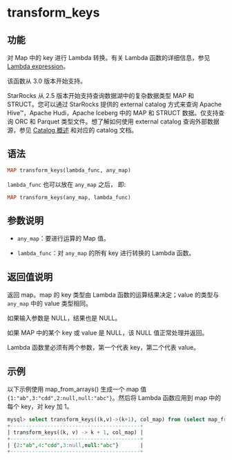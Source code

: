 # transform_keys

## 功能

对 Map 中的 key 进行 Lambda 转换。有关 Lambda 函数的详细信息，参见 [Lambda expression](../Lambda_expression.md)。

该函数从 3.0 版本开始支持。

StarRocks 从 2.5 版本开始支持查询数据湖中的复杂数据类型 MAP 和 STRUCT。您可以通过 StarRocks 提供的 external catalog 方式来查询 Apache Hive™，Apache Hudi，Apache Iceberg 中的 MAP 和 STRUCT 数据。仅支持查询 ORC 和 Parquet 类型文件。想了解如何使用 external catalog 查询外部数据源，参见 [Catalog 概述](../../../data_source/catalog/catalog_overview.md) 和对应的 catalog 文档。

## 语法

```Haskell
MAP transform_keys(lambda_func, any_map)
```

`lambda_func` 也可以放在 `any_map` 之后， 即:

```Haskell
MAP transform_keys(any_map, lambda_func)
```

## 参数说明

- `any_map`：要进行运算的 Map 值。

- `lambda_func`：对 `any_map` 的所有 key 进行转换的 Lambda 函数。

## 返回值说明

返回 map。map 的 key 类型由 Lambda 函数的运算结果决定；value 的类型与 `any_map` 中的 value 类型相同。

如果输入参数是 NULL，结果也是 NULL。

如果 MAP 中的某个 key 或 value 是 NULL，该 NULL 值正常处理并返回。

Lambda 函数里必须有两个参数，第一个代表 key，第二个代表 value。

## 示例

以下示例使用 map_from_arrays() 生成一个 map 值 `{1:"ab",3:"cdd",2:null,null:"abc"}`。然后将 Lambda 函数应用到 map 中的每个 key，对 key 加 1。

```SQL
mysql> select transform_keys((k,v)->(k+1), col_map) from (select map_from_arrays([1,3,null,2,null],['ab','cdd',null,null,'abc']) as col_map)A;
+------------------------------------------+
| transform_keys((k, v) -> k + 1, col_map) |
+------------------------------------------+
| {2:"ab",4:"cdd",3:null,null:"abc"}       |
+------------------------------------------+
```
